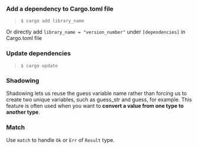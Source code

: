 ### Add a dependency to Cargo.toml file
> `$ cargo add library_name`

Or directly add `library_name = "version_number"` under `[dependencies]` in Cargo.toml file

### Update dependencies
> `$ cargo update`

### Shadowing
Shadowing lets us reuse the guess variable name rather than forcing us to create two unique variables, such as guess_str and guess, for example. This feature is often used when you want to **convert a value from one type to another type**.

### Match
Use `match` to handle `Ok` or `Err` of `Result` type.
